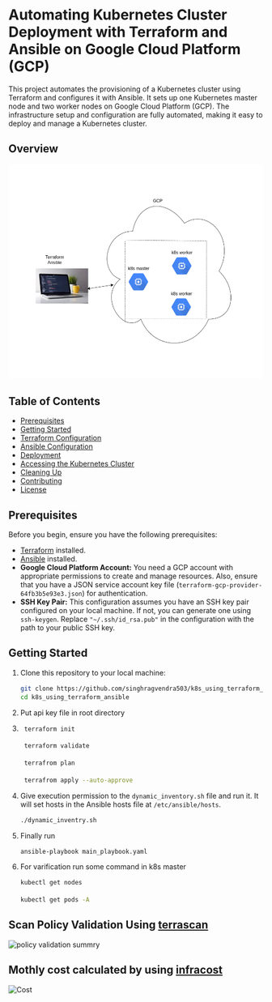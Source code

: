 # Automating Kubernetes Cluster Deployment with Terraform and Ansible on Google Cloud Platform (GCP)

This project automates the provisioning of a Kubernetes cluster using Terraform and configures it with Ansible. It sets up one Kubernetes master node and two worker nodes on Google Cloud Platform (GCP). The infrastructure setup and configuration are fully automated, making it easy to deploy and manage a Kubernetes cluster.
## Overview
![](images/Overview.png)

## Table of Contents

- [Prerequisites](#prerequisites)
- [Getting Started](#getting-started)
- [Terraform Configuration](#terraform-configuration)
- [Ansible Configuration](#ansible-configuration)
- [Deployment](#deployment)
- [Accessing the Kubernetes Cluster](#accessing-the-kubernetes-cluster)
- [Cleaning Up](#cleaning-up)
- [Contributing](#contributing)
- [License](#license)

## Prerequisites

Before you begin, ensure you have the following prerequisites:

- [Terraform](https://www.terraform.io/downloads.html) installed.
- [Ansible](https://docs.ansible.com/ansible/latest/installation_guide/intro_installation.html) installed.
- **Google Cloud Platform Account:** You need a GCP account with appropriate permissions to create and manage resources. Also, ensure that you have a JSON service account key file (`terraform-gcp-provider-64fb3b5e93e3.json`) for authentication.
- **SSH Key Pair:** This configuration assumes you have an SSH key pair configured on your local machine. If not, you can generate one using `ssh-keygen`. Replace `"~/.ssh/id_rsa.pub"` in the configuration with the path to your public SSH key.
## Getting Started

1. Clone this repository to your local machine:

   ```bash
   git clone https://github.com/singhragvendra503/k8s_using_terraform_ansible.git
   cd k8s_using_terraform_ansible
2. Put api key file in root directory
3. ```bash
    terraform init

    terraform validate

    terrafrom plan

    terrafrom apply --auto-approve
4. Give execution permission to the `dynamic_inventory.sh` file and run it. It will set hosts in the Ansible hosts file at `/etc/ansible/hosts`.
    ```bash
    ./dynamic_inventry.sh
5. Finally run 
    ```bash
    ansible-playbook main_playbook.yaml
6. For varification run some command in k8s master
    ```bash
    kubectl get nodes

    kubectl get pods -A

## Scan Policy Validation Using [terrascan](https://runterrascan.io/)
![policy validation summry](images/Scan_Policies_Validatation.png)
## Mothly cost calculated by using [infracost](https://www.infracost.io/)
![Cost](images/costestimate.png)